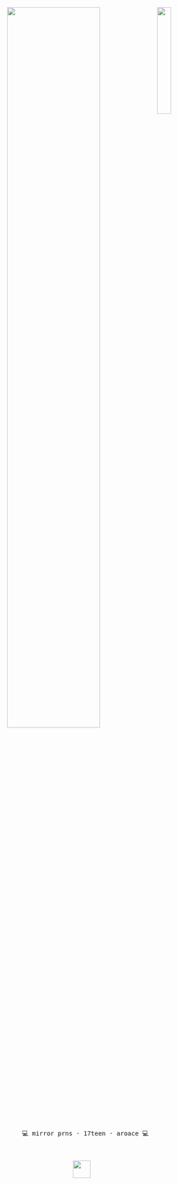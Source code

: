 <div align="center">
<a href="https://www.tumblr.com/rottingraisins/719860286707875840/"><img src="https://i.imgur.com/Rzg9TWT.png" width="25%" align="right"></img></a>
<img src="https://readme-typing-svg.demolab.com?font=Inconsolata&weight=600&size=50&duration=2500&pause=300&center=true&multiline=true&repeat=false&random=false&width=1200&height=120&lines=Hello+and+welcome.;I'm+C1pher%2C+or+call+me+Iceberg+%E2%8A%B9" width="65%" />
<br><br>
<pre>
  💻 mirror prns · 17teen · aroace 💻
</pre>
<br><br>
<img src="https://files.catbox.moe/iww8nt.gif" height="40" />
<br><br><br>

